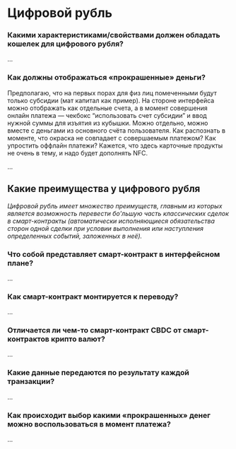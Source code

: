 # Цифровой рубль

### Какими характеристиками/свойствами должен обладать кошелек для цифрового рубля?

… 

### Как должны отображаться «прокрашенные» деньги?

Предполагаю, что на первых порах для физ лиц помеченными будут только субсидии (мат капитал как пример). На стороне интерфейса можно отображать как отдельные счета, а в момент совершения онлайн платежа — чекбокс “использовать счет субсидии” и ввод нужной суммы для изъятия из кубышки. Можно отдельно, можно вместе с деньгами из основного счёта пользователя.
Как распознать в моменте, что окраска не совпадает с совершаемым платежом? 
Как упростить оффлайн платежи? Кажется, что здесь карточные продукты не очень в тему, и надо будет дополнять NFC.

…

## Какие преимущества у цифрового рубля

*Цифровой рубль имеет множество преимуществ, главным из которых является возможность перевести бо'льшую часть классических сделок в смарт-контракты (автоматически исполняющиеся обязательства сторон одной сделки при условии выполнения или наступления определенных событий, заложенных в неё).*

### Что собой представляет смарт-контракт в интерфейсном плане?

…

### Как смарт-контракт монтируется к переводу?

…

### Отличается ли чем-то смарт-контракт CBDC от смарт-контрактов крипто валют?

…

### Какие данные передаются по результату каждой транзакции?

…

### Как происходит выбор какими «прокрашенных» денег можно воспользоваться в момент платежа?

…